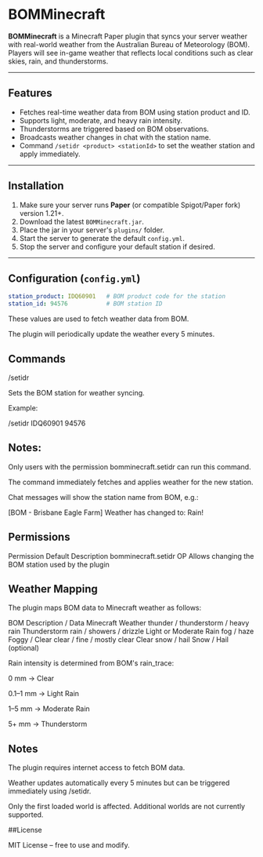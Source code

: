 # BOMMinecraft

**BOMMinecraft** is a Minecraft Paper plugin that syncs your server weather with real-world weather from the Australian Bureau of Meteorology (BOM). Players will see in-game weather that reflects local conditions such as clear skies, rain, and thunderstorms.

---

## Features

- Fetches real-time weather data from BOM using station product and ID.
- Supports light, moderate, and heavy rain intensity.
- Thunderstorms are triggered based on BOM observations.
- Broadcasts weather changes in chat with the station name.
- Command `/setidr <product> <stationId>` to set the weather station and apply immediately.

---

## Installation

1. Make sure your server runs **Paper** (or compatible Spigot/Paper fork) version 1.21+.
2. Download the latest `BOMMinecraft.jar`.
3. Place the jar in your server's `plugins/` folder.
4. Start the server to generate the default `config.yml`.
5. Stop the server and configure your default station if desired.

---

## Configuration (`config.yml`)

```yaml
station_product: IDQ60901   # BOM product code for the station
station_id: 94576           # BOM station ID
```

These values are used to fetch weather data from BOM.

The plugin will periodically update the weather every 5 minutes.

## Commands
/setidr <product> <stationId>

Sets the BOM station for weather syncing.

Example:

/setidr IDQ60901 94576


## Notes:

Only users with the permission bomminecraft.setidr can run this command.

The command immediately fetches and applies weather for the new station.

Chat messages will show the station name from BOM, e.g.:

[BOM - Brisbane Eagle Farm] Weather has changed to: Rain!

## Permissions
Permission	Default	Description
bomminecraft.setidr	OP	Allows changing the BOM station used by the plugin
## Weather Mapping

The plugin maps BOM data to Minecraft weather as follows:

BOM Description / Data	Minecraft Weather
thunder / thunderstorm / heavy rain	Thunderstorm
rain / showers / drizzle	Light or Moderate Rain
fog / haze	Foggy / Clear
clear / fine / mostly clear	Clear
snow / hail	Snow / Hail (optional)

Rain intensity is determined from BOM's rain_trace:

0 mm → Clear

0.1–1 mm → Light Rain

1–5 mm → Moderate Rain

5+ mm → Thunderstorm

## Notes

The plugin requires internet access to fetch BOM data.

Weather updates automatically every 5 minutes but can be triggered immediately using /setidr.

Only the first loaded world is affected. Additional worlds are not currently supported.

##License

MIT License – free to use and modify.
